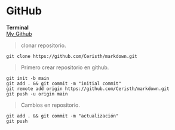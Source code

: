 # GitHub

**Terminal**  
[My_Github](https://github.com/Ceristh/markdown) 
>clonar repositorio.  
~~~
git clone https://github.com/Ceristh/markdown.git
~~~

>Primero crear repositorio en github.  
~~~
git init -b main
git add . && git commit -m "initial commit"
git remote add origin https://github.com/Ceristh/markdown.git
git push -u origin main
~~~

>Cambios en repositorio.  
~~~
git add . && git commit -m "actualización"
git push
~~~